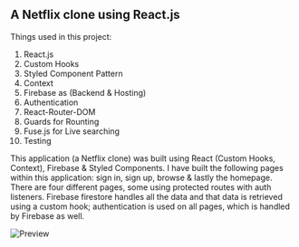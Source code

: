 ## A Netflix clone using React.js

Things used in this project: 

1. React.js
2. Custom Hooks
3. Styled Component Pattern
4. Context
5. Firebase as (Backend & Hosting)
6. Authentication 
7. React-Router-DOM
8. Guards for Rounting
9. Fuse.js for Live searching
10. Testing 

This application (a Netflix clone) was built using React (Custom Hooks, Context), Firebase & Styled Components. I have built the following pages within this application: sign in, sign up, browse & lastly the homepage. There are four different pages, some using protected routes with auth listeners. Firebase firestore handles all the data and that data is retrieved using a custom hook; authentication is used on all pages, which is handled by Firebase as well.


![Preview](Netflix.png?raw=true)